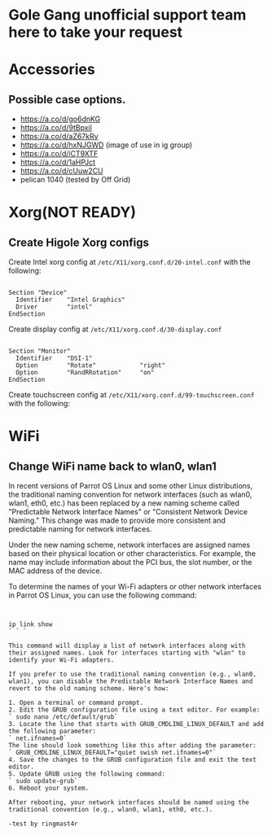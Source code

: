# Gole Gang unofficial support team here to take your request

# Accessories
## Possible case options.
- https://a.co/d/go6dnKG
- https://a.co/d/9tBpxil
- https://a.co/d/aZ67kRv
- https://a.co/d/hxNJGWD (image of use in ig group)
- https://a.co/d/iCT9XTF
- https://a.co/d/1aHPJct
- https://a.co/d/cUuw2CU
- pelican 1040 (tested by Off Grid)



# Xorg(NOT READY)
## Create Higole Xorg configs

Create Intel xorg config at `/etc/X11/xorg.conf.d/20-intel.conf` with the following:
```

Section "Device"
  Identifier    "Intel Graphics"
  Driver        "intel"
EndSection
```

Create display config at `/etc/X11/xorg.conf.d/30-display.conf`
```

Section "Monitor"
  Identifier    "DSI-1"
  Option        "Rotate"            "right"
  Option        "RandRRotation"     "on"
EndSection
```

Create touchscreen config at `/etc/X11/xorg.conf.d/99-touchscreen.conf` with the following:





# WiFi
## Change WiFi name back to wlan0, wlan1 
In recent versions of Parrot OS Linux and some other Linux distributions, the traditional naming convention for network interfaces (such as wlan0, wlan1, eth0, etc.) has been replaced by a new naming scheme called "Predictable Network Interface Names" or "Consistent Network Device Naming." This change was made to provide more consistent and predictable naming for network interfaces.

Under the new naming scheme, network interfaces are assigned names based on their physical location or other characteristics. For example, the name may include information about the PCI bus, the slot number, or the MAC address of the device.

To determine the names of your Wi-Fi adapters or other network interfaces in Parrot OS Linux, you can use the following command:
```


ip link show
` ` ` 

This command will display a list of network interfaces along with their assigned names. Look for interfaces starting with "wlan" to identify your Wi-Fi adapters.

If you prefer to use the traditional naming convention (e.g., wlan0, wlan1), you can disable the Predictable Network Interface Names and revert to the old naming scheme. Here's how:

1. Open a terminal or command prompt.
2. Edit the GRUB configuration file using a text editor. For example:
` sudo nano /etc/default/grub` 
3. Locate the line that starts with GRUB_CMDLINE_LINUX_DEFAULT and add the following parameter:
` net.ifnames=0` 
The line should look something like this after adding the parameter:
` GRUB_CMDLINE_LINUX_DEFAULT="quiet swish net.ifnames=0"` 
4. Save the changes to the GRUB configuration file and exit the text editor.
5. Update GRUB using the following command:
` sudo update-grub` 
6. Reboot your system.

After rebooting, your network interfaces should be named using the traditional convention (e.g., wlan0, wlan1, eth0, etc.).

-test by ringmast4r
